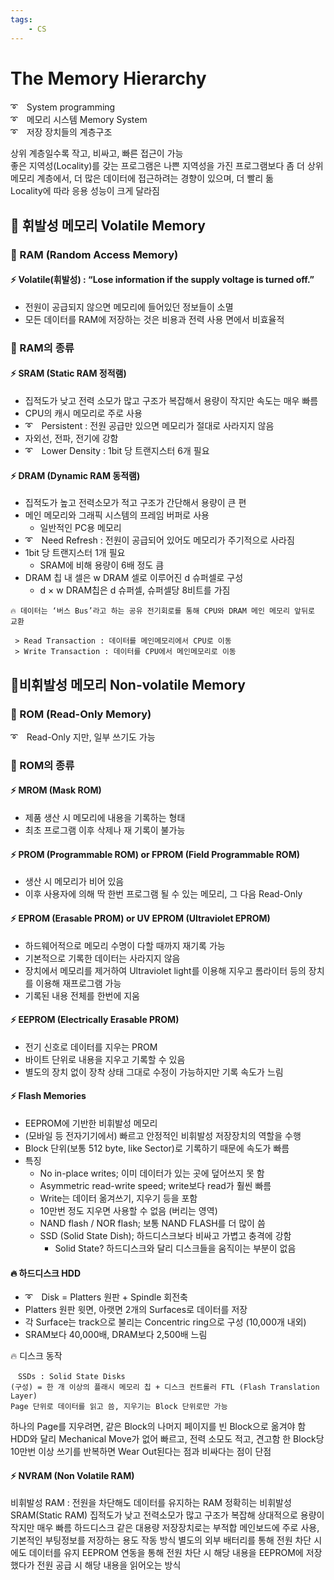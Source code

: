 ```yaml
---
tags:
    - CS
---
```


# The Memory Hierarchy

➰　System programming <br>
➰　메모리 시스템 Memory System <br>
➰　저장 장치들의 계층구조

상위 계층일수록 작고, 비싸고, 빠른 접근이 가능<br>
좋은 지역성(Locality)를 갖는 프로그램은 나쁜 지역성을 가진 프로그램보다 좀 더 상위 메모리 계층에서, 더 많은 데이터에 접근하려는 경향이 있으며, 더 빨리 돎<br>
Locality에 따라 응용 성능이 크게 달라짐

## 🎇 휘발성 메모리 Volatile Memory
### 📌 RAM (Random Access Memory)
#### ⚡ Volatile(휘발성) : “Lose information if the supply voltage is turned off.”
- 전원이 공급되지 않으면 메모리에 들어있던 정보들이 소멸
- 모든 데이터를 RAM에 저장하는 것은 비용과 전력 사용 면에서 비효율적

### 📌 RAM의 종류
#### ⚡ SRAM (Static RAM 정적램)
- 집적도가 낮고 전력 소모가 많고 구조가 복잡해서 용량이 작지만 속도는 매우 빠름
- CPU의 캐시 메모리로 주로 사용
- ➰　Persistent : 전원 공급만 있으면 메모리가 절대로 사라지지 않음
- 자외선, 전파, 전기에 강함
- ➰　Lower Density : 1bit 당 트랜지스터 6개 필요
#### ⚡ DRAM (Dynamic RAM 동적램)
- 집적도가 높고 전력소모가 적고 구조가 간단해서 용량이 큰 편
- 메인 메모리와 그래픽 시스템의 프레임 버퍼로 사용
    - 일반적인 PC용 메모리
- ➰　Need Refresh : 전원이 공급되어 있어도 메모리가 주기적으로 사라짐
- 1bit 당 트랜지스터 1개 필요
    - SRAM에 비해 용량이 6배 정도 큼
- DRAM 칩 내 셀은 w DRAM 셀로 이루어진 d 슈퍼셀로 구성
    - d × w DRAM칩은 d 슈퍼셀, 슈퍼셀당 8비트를 가짐

```
🔥 데이터는 ‘버스 Bus’라고 하는 공유 전기회로를 통해 CPU와 DRAM 메인 메모리 앞뒤로 교환

 > Read Transaction : 데이터를 메인메모리에서 CPU로 이동
 > Write Transaction : 데이터를 CPU에서 메인메모리로 이동
```

## 🎇비휘발성 메모리 Non-volatile Memory
### 📌 ROM (Read-Only Memory)
➰　Read-Only 지만, 일부 쓰기도 가능

### 📌 ROM의 종류
#### ⚡ MROM (Mask ROM)
- 제품 생산 시 메모리에 내용을 기록하는 형태
- 최초 프로그램 이후 삭제나 재 기록이 불가능

#### ⚡ PROM (Programmable ROM) or FPROM (Field Programmable ROM)
- 생산 시 메모리가 비어 있음
- 이후 사용자에 의해 딱 한번 프로그램 될 수 있는 메모리, 그 다음 Read-Only

#### ⚡ EPROM (Erasable PROM) or UV EPROM (Ultraviolet EPROM)
- 하드웨어적으로 메모리 수명이 다할 때까지 재기록 가능
- 기본적으로 기록한 데이터는 사라지지 않음
- 장치에서 메모리를 제거하여 Ultraviolet light를 이용해 지우고 롬라이터 등의 장치를 이용해 재프로그램 가능
- 기록된 내용 전체를 한번에 지움

#### ⚡ EEPROM (Electrically Erasable PROM)
- 전기 신호로 데이터를 지우는 PROM
- 바이트 단위로 내용을 지우고 기록할 수 있음
- 별도의 장치 없이 장착 상태 그대로 수정이 가능하지만 기록 속도가 느림

#### ⚡ Flash Memories
- EEPROM에 기반한 비휘발성 메모리
- (모바일 등 전자기기에서) 빠르고 안정적인 비휘발성 저장장치의 역할을 수행
- Block 단위(보통 512 byte, like Sector)로 기록하기 때문에 속도가 빠름
- 특징
    - No in-place writes; 이미 데이터가 있는 곳에 덮어쓰지 못 함
    - Asymmetric read-write speed; write보다 read가 훨씬 빠름
    - Write는 데이터 옮겨쓰기, 지우기 등을 포함
    - 10만번 정도 지우면 사용할 수 없음 (버리는 영역)
    - NAND flash / NOR flash; 보통 NAND FLASH를 더 많이 씀
    - SSD (Solid State Dish); 하드디스크보다 비싸고 가볍고 충격에 강함
        - Solid State? 하드디스크와 달리 디스크들을 움직이는 부분이 없음

#### 🔥 하드디스크 HDD
- ➰　Disk = Platters 원판 + Spindle 회전축
- Platters 원판 윗면, 아랫면 2개의 Surfaces로 데이터를 저장
- 각 Surface는 track으로 불리는 Concentric ring으로 구성 (10,000개 내외)
- SRAM보다 40,000배, DRAM보다 2,500배 느림

🔥 디스크 동작

    　SSDs : Solid State Disks　
    (구성) = 한 개 이상의 플래시 메모리 칩 + 디스크 컨트롤러 FTL (Flash Translation Layer)
    Page 단위로 데이터를 읽고 씀, 지우기는 Block 단위로만 가능

하나의 Page를 지우려면, 같은 Block의 나머지 페이지를 빈 Block으로 옮겨야 함
HDD와 달리 Mechanical Move가 없어 빠르고, 전력 소모도 적고, 견고함
한 Block당 10만번 이상 쓰기를 반복하면 Wear Out된다는 점과 비싸다는 점이 단점

#### ⚡ NVRAM (Non Volatile RAM)
비휘발성 RAM : 전원을 차단해도 데이터를 유지하는 RAM
정확히는 비휘발성 SRAM(Static RAM)
집적도가 낮고 전력소모가 많고 구조가 복잡해 상대적으로 용량이 작지만 매우 빠름
하드디스크 같은 대용량 저장장치로는 부적합
메인보드에 주로 사용, 기본적인 부팅정보를 저장하는 용도
작동 방식
별도의 외부 배터리를 통해 전원 차단 시에도 데이터를 유지
EEPROM 연동을 통해 전원 차단 시 해당 내용을 EEPROM에 저장했다가 전원 공급 시 해당 내용을 읽어오는 방식
